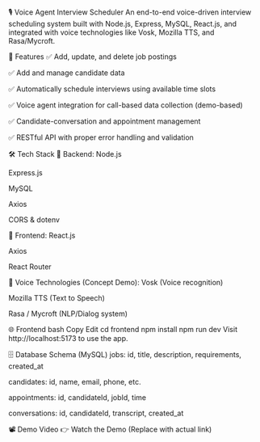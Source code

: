 🎙️ Voice Agent Interview Scheduler
An end-to-end voice-driven interview scheduling system built with Node.js, Express, MySQL, React.js, and integrated with voice technologies like Vosk, Mozilla TTS, and Rasa/Mycroft.

🚀 Features
✅ Add, update, and delete job postings

✅ Add and manage candidate data

✅ Automatically schedule interviews using available time slots

✅ Voice agent integration for call-based data collection (demo-based)

✅ Candidate-conversation and appointment management

✅ RESTful API with proper error handling and validation

🛠️ Tech Stack
🔹 Backend:
Node.js

Express.js

MySQL

Axios

CORS & dotenv

🔹 Frontend:
React.js

Axios

React Router

🔹 Voice Technologies (Concept Demo):
Vosk (Voice recognition)

Mozilla TTS (Text to Speech)

Rasa / Mycroft (NLP/Dialog system)


🌐 Frontend
bash
Copy
Edit
cd frontend
npm install
npm run dev
Visit http://localhost:5173 to use the app.

🗄️ Database Schema (MySQL)
jobs: id, title, description, requirements, created_at

candidates: id, name, email, phone, etc.

appointments: id, candidateId, jobId, time

conversations: id, candidateId, transcript, created_at

📽️ Demo Video
👉 Watch the Demo (Replace with actual link)

